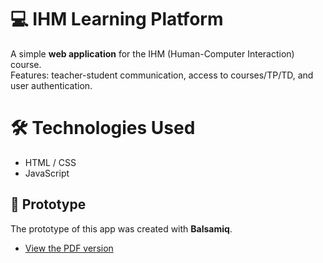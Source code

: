 # 💻 IHM Learning Platform  

A simple **web application** for the IHM (Human-Computer Interaction) course.  
Features: teacher-student communication, access to courses/TP/TD, and user authentication.  

# 🛠️ Technologies Used  
- HTML / CSS  
- JavaScript  

## 📱 Prototype
The prototype of this app was created with **Balsamiq**.
- [View the PDF version](Prototype.pdf)
